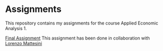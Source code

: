 # Assignments

This repository contains my assignments for the course Applied Economic Analysis 1.

[Final Assignment](https://github.com/MattiaMalerba/Assignments/blob/master/ImmigrationPerceptionFinal.ipynb) This assignment has been done in collaboration with [Lorenzo Mattesini](https://github.com/LorenzoMattesini)
